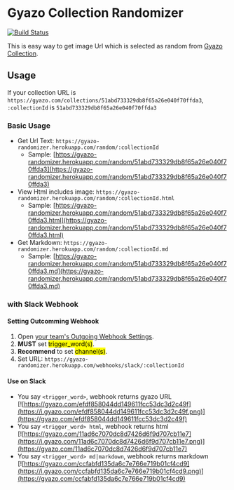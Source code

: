 # Gyazo Collection Randomizer

[![Build Status](https://travis-ci.org/pastak/gyazo-randomizer.svg?branch=master)](https://travis-ci.org/pastak/gyazo-randomizer)

This is easy way to get image Url which is selected as random from [Gyazo Collection](https://support.gyazo.com/hc//articles/206458915-How-can-I-use-Gyazo-to-collect-and-share-multiple-images-at-once-).

## Usage

If your collection URL is `https://gyazo.com/collections/51abd733329db8f65a26e040f70ffda3`,  
`:collectionId` is `51abd733329db8f65a26e040f70ffda3`

### Basic Usage

*   Get Url Text: `https://gyazo-randomizer.herokuapp.com/random/:collectionId`
    *   Sample: [https://gyazo-randomizer.herokuapp.com/random/51abd733329db8f65a26e040f70ffda3](https://gyazo-randomizer.herokuapp.com/random/51abd733329db8f65a26e040f70ffda3)
*   View Html includes image: `https://gyazo-randomizer.herokuapp.com/random/:collectionId.html`
    *   Sample: [https://gyazo-randomizer.herokuapp.com/random/51abd733329db8f65a26e040f70ffda3.html](https://gyazo-randomizer.herokuapp.com/random/51abd733329db8f65a26e040f70ffda3.html)
*   Get Markdown: `https://gyazo-randomizer.herokuapp.com/random/:collectionId.md`
    *   Sample: [https://gyazo-randomizer.herokuapp.com/random/51abd733329db8f65a26e040f70ffda3.md](https://gyazo-randomizer.herokuapp.com/random/51abd733329db8f65a26e040f70ffda3.md)

### with Slack Webhook

#### Setting Outcomming Webhook

1.  Open [your team's Outgoing Webhook Settings](https://my.slack.com/services/new/outgoing-webhook).
2.  **MUST** set <mark>trigger_word(s)</mark>.
3.  **Recommend** to set <mark>channel(s)</mark>.
4.  Set URL: `https://gyazo-randomizer.herokuapp.com/webhooks/slack/:collectionId`

#### Use on Slack

*   You say `<trigger_word>`, webhook returns gyazo URL  
    [![https://gyazo.com/efdf858044dd149611fcc53dc3d2c49f](https://i.gyazo.com/efdf858044dd149611fcc53dc3d2c49f.png)](https://gyazo.com/efdf858044dd149611fcc53dc3d2c49f)
*   You say `<trigger_word> html`, webhook returns html  
    [![https://gyazo.com/11ad6c7070dc8d7426d6f9d707cb11e7](https://i.gyazo.com/11ad6c7070dc8d7426d6f9d707cb11e7.png)](https://gyazo.com/11ad6c7070dc8d7426d6f9d707cb11e7)
*   You say `<trigger_word> md|markdown`, webhook returns markdown  
    [![https://gyazo.com/ccfabfd135da6c7e766e719b01cf4cd9](https://i.gyazo.com/ccfabfd135da6c7e766e719b01cf4cd9.png)](https://gyazo.com/ccfabfd135da6c7e766e719b01cf4cd9)
